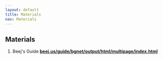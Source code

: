 ```yaml
---
layout: default
title: Materials
nav: Materials
---
```


## Materials

1. Beej's Guide [**beej.us/guide/bgnet/output/html/multipage/index.html**](https://beej.us/guide/bgnet/html/multi/index.html)
